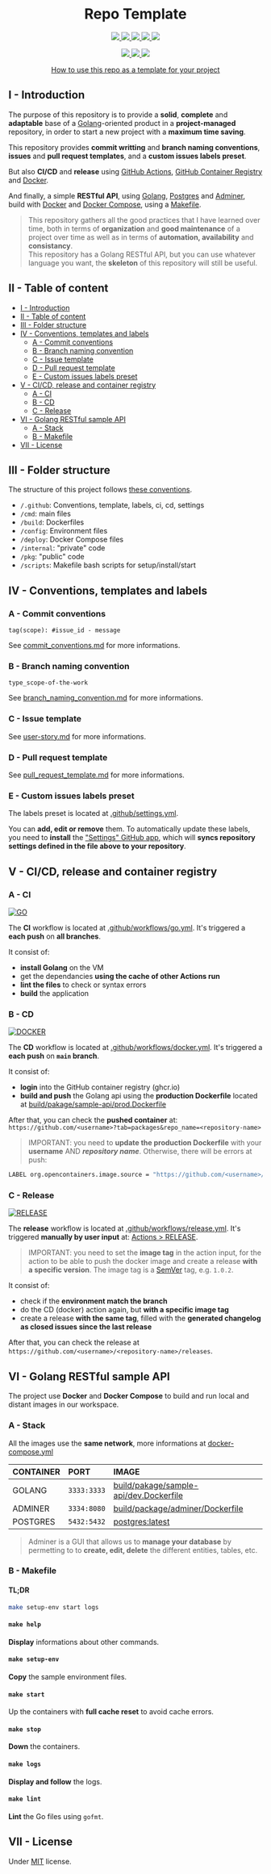 <h1 align="center">Repo Template</h1>
<p align="center">
    <a href="https://github.com/blyndusk/repo-template/releases">
      <img src="https://img.shields.io/github/v/release/blyndusk/repo-template"/>
    </a>
    <a href="https://github.com/blyndusk/repo-template/commits/main">
      <img src="https://img.shields.io/github/release-date/blyndusk/repo-template"/>
    </a>
    <a href="https://github.com/blyndusk/repo-template/issues">
      <img src="https://img.shields.io/github/issues/blyndusk/repo-template"/>
    </a>
    <a href="https://github.com/blyndusk/repo-template/pulls">
      <img src="https://img.shields.io/github/issues-pr/blyndusk/repo-template"/>
    </a>
    <a href="https://github.com/blyndusk/repo-template/blob/main/LICENSE">
      <img src="https://img.shields.io/github/license/blyndusk/repo-template"/>
    </a>
</p>

<p align="center">
  <a href="https://github.com/blyndusk/repo-template/actions/workflows/go.yml">
      <img src="https://github.com/blyndusk/repo-template/actions/workflows/go.yml/badge.svg"/>
    </a>
     <a href="https://github.com/blyndusk/repo-template/actions/workflows/docker.yml">
      <img src="https://github.com/blyndusk/repo-template/actions/workflows/docker.yml/badge.svg"/>
    </a>
     <a href="https://github.com/blyndusk/repo-template/actions/workflows/release.yml">
      <img src="https://github.com/blyndusk/repo-template/actions/workflows/release.yml/badge.svg"/>
    </a>
</p>

<p align="center">
  <a href="https://docs.github.com/en/github/creating-cloning-and-archiving-repositories/creating-a-repository-on-github/creating-a-repository-from-a-template">How to use this repo as a template for your project</a>
</p>

## I - Introduction

The purpose of this repository is to provide a **solid**, **complete** and **adaptable** base of a [Golang](https://golang.org/)-oriented product in a **project-managed** repository, in order to start a new project with a **maximum time saving**.

This repository provides **commit writting** and **branch naming conventions**, **issues** and **pull request templates**, and a **custom issues labels preset**.

But also **CI/CD** and **release** using [GitHub Actions](https://github.com/features/actions), [GitHub Container Registry](https://github.com/features/packages) and [Docker](https://www.docker.com/).

And finally, a simple **RESTful API**, using [Golang](https://golang.org/), [Postgres](https://www.postgresql.org/) and [Adminer](https://www.adminer.org/), build with [Docker](https://www.docker.com/) and [Docker Compose](https://docs.docker.com/compose/), using a [Makefile](<https://en.wikipedia.org/wiki/Make_(software)>).

> This repository gathers all the good practices that I have learned over time, both in terms of **organization** and **good maintenance** of a project over time as well as in terms of **automation, availability** and **consistancy**.<br/>This repository has a Golang RESTful API, but you can use whatever language you want, the **skeleton** of this repository will still be useful.

## II - Table of content

- [I - Introduction](#i---introduction)
- [II - Table of content](#ii---table-of-content)
- [III - Folder structure](#iii---folder-structure)
- [IV - Conventions, templates and labels](#iv---conventions-templates-and-labels)
  - [A - Commit conventions](#a---commit-conventions)
  - [B - Branch naming convention](#b---branch-naming-convention)
  - [C - Issue template](#c---issue-template)
  - [D - Pull request template](#d---pull-request-template)
  - [E - Custom issues labels preset](#e---custom-issues-labels-preset)
- [V - CI/CD, release and container registry](#v---cicd-release-and-container-registry)
  - [A - CI](#a---ci)
  - [B - CD](#b---cd)
  - [C - Release](#c---release)
- [VI - Golang RESTful sample API](#vi---golang-restful-sample-api)
  - [A - Stack](#a---stack)
  - [B - Makefile](#b---makefile)
- [VII - License](#vii---license)

## III - Folder structure

The structure of this project follows [these conventions](https://github.com/golang-standards/project-layout).

- `/.github`: Conventions, template, labels, ci, cd, settings
- `/cmd`: main files
- `/build`: Dockerfiles
- `/config`: Environment files
- `/deploy`: Docker Compose files
- `/internal`: "private" code
- `/pkg`: "public" code
- `/scripts`: Makefile bash scripts for setup/install/start

## IV - Conventions, templates and labels

### A - Commit conventions

```
tag(scope): #issue_id - message
```

See [commit_conventions.md](.github/commit_conventions.md) for more informations.

### B - Branch naming convention

```
type_scope-of-the-work
```

See [branch_naming_convention.md](.github/branch_naming_convention.md) for more informations.

### C - Issue template

See [user-story.md](.github/ISSUE_TEMPLATE/user-story.md) for more informations.

### D - Pull request template

See [pull_request_template.md](.github/pull_request_template.md) for more informations.

### E - Custom issues labels preset

The labels preset is located at [.github/settings.yml](.github/settings.yml).

You can **add, edit or remove** them. To automatically update these labels, you need to **install** the ["Settings" GitHub app](https://github.com/apps/settings), which will **syncs repository settings defined in the file above to your repository**.

## V - CI/CD, release and container registry

### A - CI

[![GO](https://github.com/blyndusk/repo-template/actions/workflows/go.yml/badge.svg)](https://github.com/blyndusk/repo-template/actions/workflows/go.yml)

The **CI** workflow is located at [.github/workflows/go.yml](.github/workflows/go.yml). It's triggered a **each push** on **all branches**.

It consist of:

- **install Golang** on the VM
- get the dependancies **using the cache of other Actions run**
- **lint the files** to check or syntax errors
- **build** the application

### B - CD

[![DOCKER](https://github.com/blyndusk/repo-template/actions/workflows/docker.yml/badge.svg)](https://github.com/blyndusk/repo-template/actions/workflows/docker.yml)

The **CD** workflow is located at [.github/workflows/docker.yml](.github/workflows/docker.yml). It's triggered a **each push** on **`main` branch**.

It consist of:

- **login** into the GitHub container registry (ghcr.io)
- **build and push** the Golang api using the **production Dockerfile** located at [build/pakage/sample-api/prod.Dockerfile](build/pakage/sample-api/prod.Dockerfile)

After that, you can check the **pushed container** at: `https://github.com/<username>?tab=packages&repo_name=<repository-name>`

> IMPORTANT: you need to **update the production Dockerfile** with your **username** AND **_repository name_**. Otherwise, there will be errors at push:

```bash
LABEL org.opencontainers.image.source = "https://github.com/<username>/<repository-name>"
```

### C - Release

[![RELEASE](https://github.com/blyndusk/repo-template/actions/workflows/release.yml/badge.svg)](https://github.com/blyndusk/repo-template/actions/workflows/release.yml)

The **release** workflow is located at [.github/workflows/release.yml](.github/workflows/release.yml). It's triggered **manually by user input** at: [Actions > RELEASE](https://github.com/blyndusk/repo-template/actions/workflows/release.yml).

> IMPORTANT: you need to set the **image tag** in the action input, for the action to be able to push the docker image and create a release **with a specific version**. The image tag is a [SemVer](https://en.wikipedia.org/wiki/Software_versioning) tag, e.g. `1.0.2`.

It consist of:

- check if the **environment match the branch**
- do the CD (docker) action again, but **with a specific image tag**
- create a release **with the same tag**, filled with the **generated changelog as closed issues since the last release**

After that, you can check the release at `https://github.com/<username>/<repository-name>/releases`.

## VI - Golang RESTful sample API

The project use **Docker** and **Docker Compose** to build and run local and distant images in our workspace.

### A - Stack

All the images use the **same network**, more informations at [docker-compose.yml](docker-compose.yml)

| CONTAINER | PORT        | IMAGE                                                    |
| :-------- | :---------- | :------------------------------------------------------- |
| GOLANG    | `3333:3333` | [build/pakage/sample-api/dev.Dockerfile](build/pakage/sample-api/dev.Dockerfile) |
| ADMINER   | `3334:8080` | [build/package/adminer/Dockerfile](build/package/adminer/Dockerfile) |
| POSTGRES  | `5432:5432` | [postgres:latest](https://hub.docker.com/_/postgres)     |

> Adminer is a GUI that allows us to **manage your database** by permetting to to **create, edit, delete** the different entities, tables, etc.

### B - Makefile

#### TL;DR <!-- omit in toc -->

```bash
make setup-env start logs
```

#### `make help` <!-- omit in toc -->

**Display** informations about other commands.

#### `make setup-env` <!-- omit in toc -->

**Copy** the sample environment files.

#### `make start` <!-- omit in toc -->

Up the containers with **full cache reset** to avoid cache errors.

#### `make stop` <!-- omit in toc -->

**Down** the containers.

#### `make logs` <!-- omit in toc -->

**Display and follow** the logs.

#### `make lint` <!-- omit in toc -->

**Lint** the Go files using `gofmt`.

## VII - License

Under [MIT](./LICENSE) license. 
